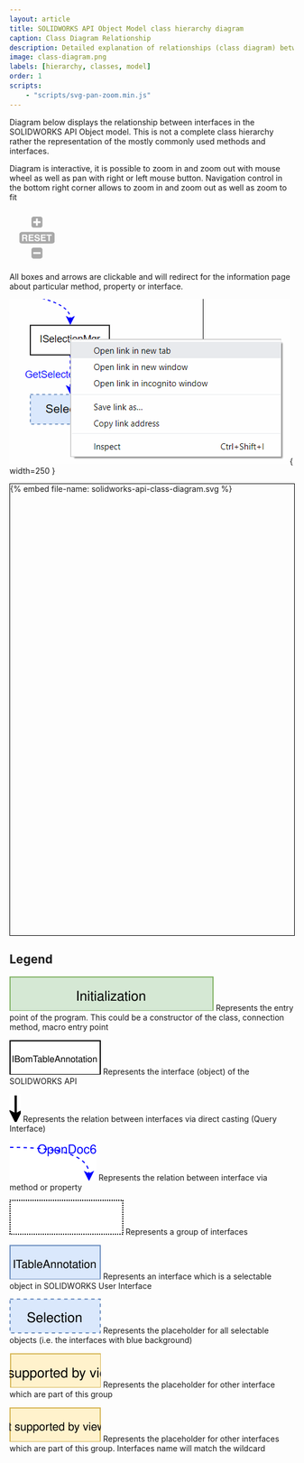 ```yaml
---
layout: article
title: SOLIDWORKS API Object Model class hierarchy diagram
caption: Class Diagram Relationship
description: Detailed explanation of relationships (class diagram) between classes and interfaces in the SOLIDWORKS API Objects Model
image: class-diagram.png
labels: [hierarchy, classes, model]
order: 1
scripts:
    - "scripts/svg-pan-zoom.min.js"
---
```

Diagram below displays the relationship between interfaces in the SOLIDWORKS API Object model. This is not a complete class hierarchy rather the representation of the mostly commonly used methods and interfaces.

Diagram is interactive, it is possible to zoom in and zoom out with mouse wheel as well as pan with right or left mouse button. Navigation control in the bottom right corner allows to zoom in and zoom out as well as zoom to fit

![Control Box](control-box.png)

All boxes and arrows are clickable and will redirect for the information page about particular method, property or interface.

![Open Link](open-link.png){ width=250 }

<div id="container" style="width: 100%; height: 800px; border:1px solid black; ">
    {% embed file-name: solidworks-api-class-diagram.svg %}
</div>

<script>
var panZoom = svgPanZoom(document.getElementById('solidworks-api-class-diagram'), {
        zoomEnabled: true,
        controlIconsEnabled: true,
        fit: true,
        center: true,
    });
window.addEventListener("resize", function(){
        panZoom.resize();
    });
</script>

## Legend

<img src="legend/init-box.svg" alt="Initialize"> Represents the entry point of the program. This could be a constructor of the class, connection method, macro entry point

<img src="legend/interface-box.svg" alt="Interface Box"> Represents the interface (object) of the SOLIDWORKS API

<img src="legend/cast.svg" alt="Casting"> Represents the relation between interfaces via direct casting (Query Interface)

<img src="legend/method-property.svg" alt="Method or Property"> Represents the relation between interface via method or property

<img src="legend/group.svg" alt="Group"> Represents a group of interfaces

<img src="legend/selection-interface-box.svg" alt="Selection Interface Box"> Represents an interface which is a selectable object in SOLIDWORKS User Interface

<img src="legend/selection-box.svg" alt="Selection Box"> Represents the placeholder for all selectable objects (i.e. the interfaces with blue background)

<img src="legend/etc-box.svg" alt="Etc. Box"> Represents the placeholder for other interface which are part of this group

<img src="legend/etc-box-wildcard.svg" alt="Etc. Box with wildcard"> Represents the placeholder for other interfaces which are part of this group. Interfaces name will match the wildcard
